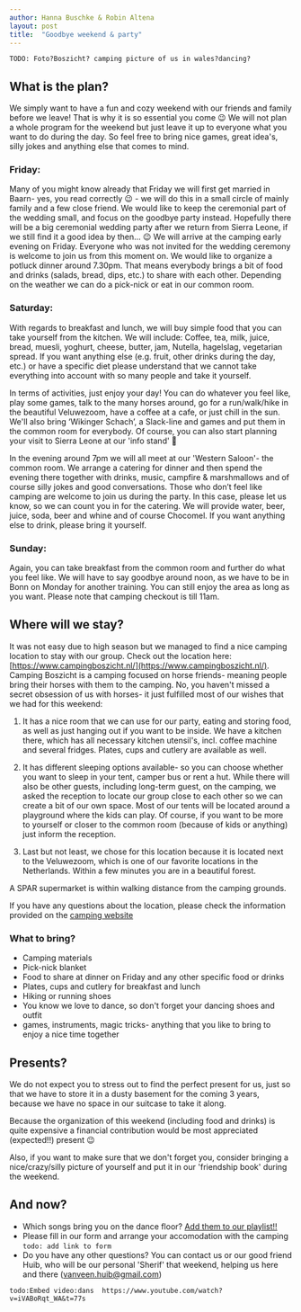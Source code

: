 ```yaml
---
author: Hanna Buschke & Robin Altena
layout: post
title:  "Goodbye weekend & party"
---
```

`TODO: Foto?Boszicht? camping picture of us in wales?dancing?`

## What is the plan?
We simply want to have a fun and cozy weekend with our friends and family before we leave! That is why it is so essential you come 😉 
We will not plan a whole program for the weekend but just leave it up to everyone what you want to do during the day.
So feel free to bring nice games, great idea's, silly jokes and anything else that comes to mind.

### Friday:
Many of you might know already that Friday we will first get married in Baarn- yes, you read correctly 😉 - we will do this in a small circle of mainly family and a few close friend.
We would like to keep the ceremonial part of the wedding small, and focus on the goodbye party instead.
Hopefully there will be a big ceremonial wedding party after we return from Sierra Leone, if we still find it a good idea by then... 😉 
We will arrive at the camping early evening on Friday.
Everyone who was not invited for the wedding ceremony is welcome to join us from this moment on.
We would like to organize a potluck dinner around 7.30pm.
That means everybody brings a bit of food and drinks (salads, bread, dips, etc.) to share with each other. Depending on the weather we can do a pick-nick or eat in our common room. 

### Saturday:
With regards to breakfast and lunch, we will buy simple food that you can take yourself from the kitchen. We will include: Coffee, tea, milk, juice, bread, muesli, yoghurt, cheese, butter, jam, Nutella, hagelslag, vegetarian spread. If you want anything else (e.g. fruit, other drinks during the day, etc.) or have a specific diet please understand that we cannot take everything into account with so many people and take it yourself.

In terms of activities, just enjoy your day! You can do whatever you feel like, play some games, talk to the many horses around, go for a run/walk/hike in the beautiful Veluwezoom, have a coffee at a cafe, or just chill in the sun. We'll also bring ‘Wikinger Schach’, a Slack-line and games and put them in the common room for everybody. Of course, you can also start planning your visit to Sierra Leone at our 'info stand' 🙂 

In the evening around 7pm we will all meet at our 'Western Saloon'- the common room. We arrange a catering for dinner and then spend the evening there together with drinks, music, campfire & marshmallows and of course silly jokes and good conversations. Those who don’t feel like camping are welcome to join us during the party. In this case, please let us know, so we can count you in for the catering. We will provide water, beer, juice, soda, beer and whine and of course Chocomel. If you want anything else to drink, please bring it yourself.

### Sunday:
Again, you can take breakfast from the common room and further do what you feel like.
We will have to say goodbye around noon, as we have to be in Bonn on Monday for another training.
You can still enjoy the area as long as you want. Please note that camping checkout is till 11am.

## Where will we stay?
It was not easy due to high season but we managed to find a nice camping location to stay with our group. Check out the location here: [https://www.campingboszicht.nl/](https://www.campingboszicht.nl/).
Camping Boszicht is a camping focused on horse friends- meaning people bring their horses with them to the camping. No, you haven't missed a secret obsession of us with horses- it just fulfilled most of our wishes that we had for this weekend:

1.	It has a nice room that we can use for our party, eating and storing food, as well as just hanging out if you want to be inside. We have a kitchen there, which has all necessary kitchen utensil's, incl. coffee machine and several fridges. Plates, cups and cutlery are available as well.

2.	It has different sleeping options available- so you can choose whether you want to sleep in your tent, camper bus or rent a hut. While there will also be other guests, including long-term guest, on the camping, we asked the reception to locate our group close to each other so we can create a bit of our own space.  Most of our tents will be located around a playground where the kids can play. Of course, if you want to be more to yourself or closer to the common room (because of kids or anything) just inform the reception.

3.   Last but not least, we chose for this location because it is located next to the Veluwezoom, which is one of our favorite locations  in the Netherlands. Within a few minutes you are in a beautiful forest.

A SPAR supermarket is within walking distance from the camping grounds.

If you have any questions about the location, please check the information provided on the [camping website](https://www.campingboszicht.nl/) 

### What to bring?
*	Camping materials
*	Pick-nick blanket
*	Food to share at dinner on Friday and any other specific food or drinks 
*	Plates, cups and cutlery for breakfast and lunch
*	Hiking or running shoes 
*	You know we love to dance, so don't forget your dancing shoes and outfit
*	games, instruments, magic tricks- anything that you like to bring to enjoy a nice time together

## Presents?
We do not expect you to stress out to find the perfect present for us, just so that we have to store it in a dusty basement for the coming 3 years, because we have no space in our suitcase to take it along.

Because the organization of this weekend (including food and drinks) is quite expensive a financial contribution would be most appreciated (expected!!) present  😉 

Also, if you want to make sure that we don't forget you, consider bringing a nice/crazy/silly picture of yourself and put it in our 'friendship book' during the weekend.

## And now?
*	Which songs bring you on the dance floor? [Add them to our playlist!!](https://open.spotify.com/user/hanna.buschke/playlist/3QwaXndE7ivk3L5MsgwwOY?si=U0TMqq0dTZqC1UrjFLJNxw)
*	Please fill in our form and arrange your accomodation with the camping `todo: add link to form`
*	Do you have any other questions? You can contact us or our good friend Huib, who will be our personal 'Sherif' that weekend, helping us here and there (vanveen.huib@gmail.com) 

`todo:Embed video:dans  https://www.youtube.com/watch?v=iVABoRqt_WA&t=77s`

